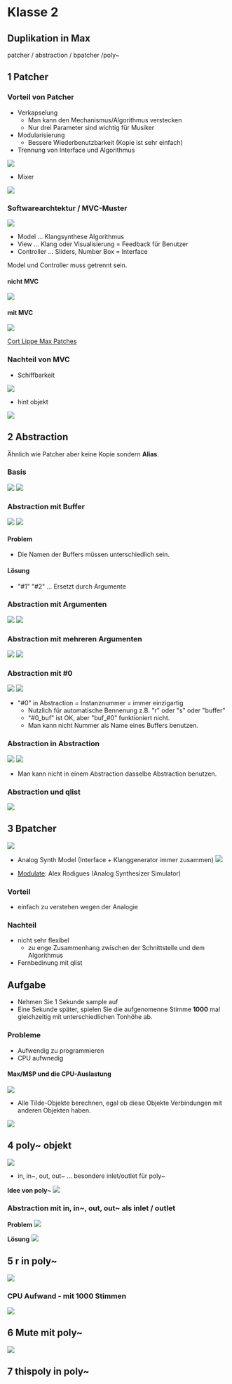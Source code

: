 # Klasse 2

## Duplikation in Max

patcher / abstraction  / bpatcher /poly~

## 1 Patcher

### Vorteil von Patcher

- Verkapselung 
	- Man kann den Mechanismus/Algorithmus verstecken
	- Nur drei Parameter sind wichtig für Musiker
- Modularisierung
	- Bessere Wiederbenutzbarkeit (Kopie ist sehr einfach)
- Trennung von Interface und Algorithmus

![](K2/1.png)

- Mixer

![](K2/2.png)


### Softwarearchtektur / MVC-Muster

![](K2/MVC.png)

- Model ... Klangsynthese Algorithmus
- View ... Klang oder Visualisierung = Feedback für Benutzer
- Controller ... Sliders, Number Box = Interface

Model und Controller muss getrennt sein.


####  nicht MVC
![](K2/mixed.jpg)

#### mit MVC
![](K2/cort.png)


[Cort Lippe Max Patches](http://www.cortlippe.com/compositions.html)

### Nachteil von MVC

- Schiffbarkeit

![](K2/parameters.png)

- hint objekt

![](K2/hint.png)

## 2 Abstraction

Ähnlich wie Patcher aber keine Kopie sondern **Alias**.

### Basis


![](K2/fm.png)
![](K2/main.png)

### Abstraction mit Buffer


![](K2/recplay.png)
![](K2/recplay_main.png)

#### Problem 
- Die Namen der Buffers müssen unterschiedlich sein.

#### Lösung
- "#1" "#2" ... Ersetzt durch Argumente

### Abstraction mit Argumenten

![](K2/recplay_arg.png) ![](K2/recplay_arg_main.png)

### Abstraction mit mehreren Argumenten 

![](K2/recplay_arg2.png) ![](K2/recplay_arg2_main.png)

### Abstraction mit #0 

![](K2/recplay_arg0.png) ![](K2/recplay_arg0_main.png)


- "#0" in Abstraction = Instanznummer = immer einzigartig
	- Nutzlich für automatische Bennenung z.B. "r" oder "s" oder "buffer"
	- "#0_buf" ist OK, aber "buf_#0" funktioniert nicht.
	- Man kann nicht Nummer als Name eines Buffers benutzen.

### Abstraction in Abstraction

![](K2/abstest.png)
![](K2/abstest_result.png)

- Man kann nicht in einem Abstraction dasselbe Abstraction benutzen.

### Abstraction und qlist

![](K2/fm2.png)

## 3 Bpatcher
![](K2/bpatcher.png)

- Analog Synth Model (Interface + Klanggenerator immer zusammen)
![](K2/dopefer.jpg)

- [Modulate](https://github.com/alexrodi/Modulate-Synth/releases/): Alex Rodigues (Analog Synthesizer Simulator)

### Vorteil
- einfach zu verstehen wegen der Analogie 

### Nachteil
- nicht sehr flexibel 
	- zu enge Zusammenhang zwischen der Schnittstelle und dem Algorithmus
- Fernbedinung mit qlist


## Aufgabe

- Nehmen Sie 1 Sekunde sample auf
- Eine Sekunde später, spielen Sie die aufgenomenne Stimme **1000** mal gleichzeitig mit unterschiedlichen Tonhöhe ab.

### Probleme

- Aufwendig zu programmieren
- CPU aufwnedig

#### Max/MSP und die CPU-Auslastung

![](K2/3.png)

- Alle Tilde-Objekte berechnen, egal ob diese Objekte Verbindungen mit anderen Objekten haben.


![](K2/aufgabe.png)

## 4 poly~ objekt


![](K2/aufgabe1.png)
- in, in~, out, out~ ... besondere inlet/outlet für poly~

**Idee von poly~**
![](K2/idee.png)

### Abstraction mit in, in~, out, out~ als inlet / outlet

**Problem**
![](K2/test1.png)

**Lösung**
![](K2/test2.png)

## 5 r in poly~

![](K2/aufgabe2.png)


### CPU Aufwand - mit 1000 Stimmen

![](K2/cpu.png)


## 6 Mute mit poly~

![](K2/mute.png)

## 7 thispoly in poly~

